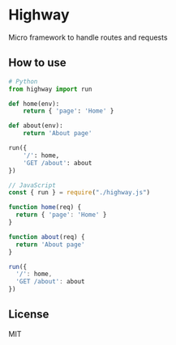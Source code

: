 # Highway
Micro framework to handle routes and requests

## How to use
```python
# Python
from highway import run

def home(env):
    return { 'page': 'Home' }

def about(env):
    return 'About page'

run({
    '/': home,
    'GET /about': about
})
```
```javascript
// JavaScript
const { run } = require("./highway.js")

function home(req) {
  return { 'page': 'Home' }
}

function about(req) {
  return 'About page'
}

run({
  '/': home,
  'GET /about': about
})
```

## License
MIT
